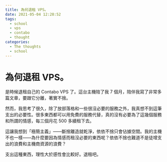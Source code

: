 ```yaml
---
title: 為何退租 VPS。
date: 2021-05-04 12:28:52
tags:
  - school
  - vps
  - contabo
  - thought
categories:
  - The thoughts
  - school
---
```


# 為何退租 VPS。

是時候退租自己的 Contabo VPS 了。這台主機陪了我 7 個月，陪伴我寫了非常多篇文章，要跟它分離，著實不捨。

然而，我思考了很久，除了放部落格和一些很沒必要的服務之外，我真想不到這筆支出的必要性。很多東西都可以用免費的服務代替，真的沒有必要為了這幾個服務和所謂的情感，每三個月花 500 多續租下去。

這讓我想到「極簡主義」——斷捨離造就乾淨，依依不捨只會佔據空間。我的主機不也一樣——為什麼要因為情感而租沒必要的東西呢？依依不捨也難道不是徒增支出的浪費和主機商資源的浪費？

支出這種東西，理性大於感性會比較好。退租吧。